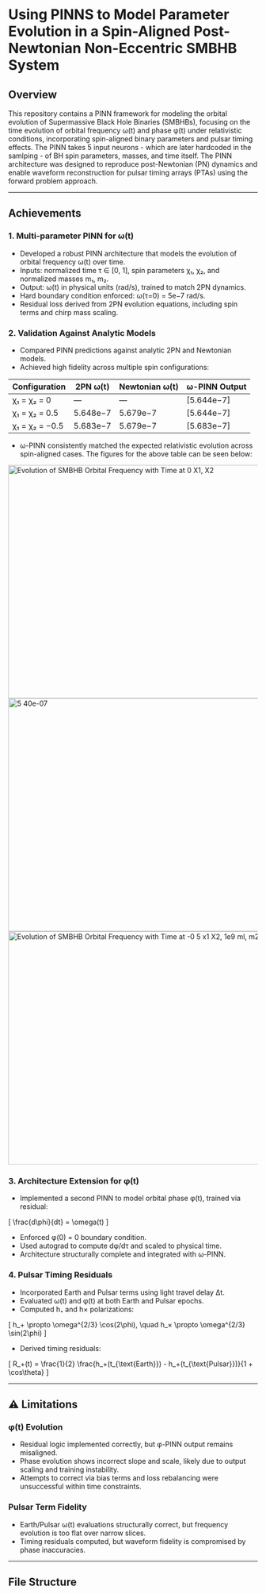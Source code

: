 # Using PINNS to Model Parameter Evolution in a Spin-Aligned Post-Newtonian Non-Eccentric SMBHB System

## Overview

This repository contains a PINN framework for modeling the orbital evolution of Supermassive Black Hole Binaries (SMBHBs), focusing on the time evolution of orbital frequency ω(t) and phase φ(t) under relativistic conditions, incorporating spin-aligned binary parameters and pulsar timing effects. The PINN takes 5 input neurons - which are later hardcoded in the samlping - of BH spin parameters, masses, and time itself. The PINN architecture was designed to reproduce post-Newtonian (PN) dynamics and enable waveform reconstruction for pulsar timing arrays (PTAs) using the forward problem approach.

---

## Achievements

### 1. **Multi-parameter PINN for ω(t)**
- Developed a robust PINN architecture that models the evolution of orbital frequency ω(t) over time.
- Inputs: normalized time τ ∈ [0, 1], spin parameters χ₁, χ₂, and normalized masses m₁, m₂.
- Output: ω(t) in physical units (rad/s), trained to match 2PN dynamics.
- Hard boundary condition enforced: ω(τ=0) = 5e−7 rad/s.
- Residual loss derived from 2PN evolution equations, including spin terms and chirp mass scaling.

### 2. **Validation Against Analytic Models**
- Compared PINN predictions against analytic 2PN and Newtonian models.
- Achieved high fidelity across multiple spin configurations:

| Configuration | 2PN ω(t)        | Newtonian ω(t) | ω-PINN Output     |
|---------------|------------------|----------------|-------------------|
| χ₁ = χ₂ = 0   | —                | —              | [5.644e−7]        |
| χ₁ = χ₂ = 0.5 | 5.648e−7         | 5.679e−7       | [5.644e−7]        |
| χ₁ = χ₂ = −0.5| 5.683e−7         | 5.679e−7       | [5.683e−7]        |

- ω-PINN consistently matched the expected relativistic evolution across spin-aligned cases. The figures for the above table can be seen below:
<img width="630" height="470" alt="Evolution of SMBHB Orbital Frequency with Time at 0 X1, X2" src="https://github.com/user-attachments/assets/2842e845-43cf-4d94-8034-6d285b479353" />

<img width="682" height="470" alt="5 40e-07" src="https://github.com/user-attachments/assets/ccd30249-25e9-4ba3-a87d-c11c57417650" />

<img width="685" height="470" alt="Evolution of SMBHB Orbital Frequency with Time at -0 5 x1  X2, 1e9 ml, m2" src="https://github.com/user-attachments/assets/ae7cd544-50b2-4b38-aaab-8e37b9116df2" />


### 3. **Architecture Extension for φ(t)**
- Implemented a second PINN to model orbital phase φ(t), trained via residual:
  

\[
  \frac{d\phi}{dt} = \omega(t)
  \]


- Enforced φ(0) = 0 boundary condition.
- Used autograd to compute dφ/dτ and scaled to physical time.
- Architecture structurally complete and integrated with ω-PINN.

### 4. **Pulsar Timing Residuals**
- Incorporated Earth and Pulsar terms using light travel delay Δt.
- Evaluated ω(t) and φ(t) at both Earth and Pulsar epochs.
- Computed h₊ and h× polarizations:
  

\[
  h_+ \propto \omega^{2/3} \cos(2\phi), \quad h_× \propto \omega^{2/3} \sin(2\phi)
  \]


- Derived timing residuals:
  

\[
  R_+(t) = \frac{1}{2} \frac{h_+(t_{\text{Earth}}) - h_+(t_{\text{Pulsar}})}{1 + \cos\theta}
  \]



---

## ⚠️ Limitations

### φ(t) Evolution
- Residual logic implemented correctly, but φ-PINN output remains misaligned.
- Phase evolution shows incorrect slope and scale, likely due to output scaling and training instability.
- Attempts to correct via bias terms and loss rebalancing were unsuccessful within time constraints.

### Pulsar Term Fidelity
- Earth/Pulsar ω(t) evaluations structurally correct, but frequency evolution is too flat over narrow slices.
- Timing residuals computed, but waveform fidelity is compromised by phase inaccuracies.

---

## File Structure

